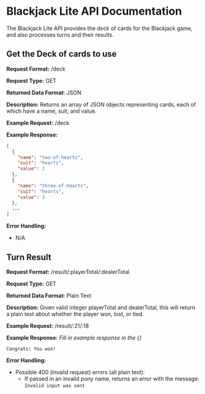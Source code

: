 # Blackjack Lite API Documentation
The Blackjack Lite API provides the deck of cards for the Blackjack game, and also processes turns
and their results.

## Get the Deck of cards to use
**Request Format:** /deck

**Request Type:** GET

**Returned Data Format**: JSON

**Description:** Returns an array of JSON objects representing cards, each of which have a
name, suit, and value.


**Example Request:** /deck

**Example Response:**
```json
[
  {
    "name": "two-of-hearts",
    "suit": "hearts",
    "value": 2
  },
  {
    "name": "three-of-hearts",
    "suit": "hearts",
    "value": 3
  },
  ...
]
```

**Error Handling:**
- N/A

## Turn Result
**Request Format:** /result/:playerTotal/:dealerTotal

**Request Type:** GET

**Returned Data Format**: Plain Text

**Description:** Given valid integer playerTotal and dealerTotal, this will return a plain text
about whether the player won, lost, or tied.

**Example Request:** /result/:21/:18

**Example Response:**
*Fill in example response in the {}*

```
Congrats! You won!
```

**Error Handling:**
- Possible 400 (invalid request) errors (all plain text):
  - If passed in an invalid pony name, returns an error with the message: `Invalid input was sent`
